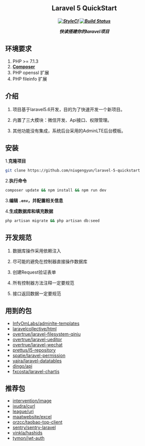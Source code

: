 <h2 align="center">Laravel 5 QuickStart<h5>
<p align="center">
<a href="https://styleci.io/repos/109128127"><img src="https://styleci.io/repos/109128127/shield?branch=master" alt="StyleCI"></a>
<a href="https://travis-ci.org/niugengyun/laravel-5-quickstart"><img src="https://travis-ci.org/niugengyun/laravel-5-quickstart.svg?branch=master" alt="Build Status"></a>
</p>

<p align="center">
    <b>快读搭建你的laravel项目</b>
</p>

## 环境要求

1. PHP >= 7.1.3
2. **[Composer](https://getcomposer.org/)**
3. PHP openssl 扩展
4. PHP fileinfo 扩展

## 介绍

1. 项目基于laravel5.6开发，目的为了快速开发一个新项目。

2. 内置了三大模块：微信开发、Api接口、权限管理。

3. 其他功能没有集成，系统后台采用的AdminLTE后台模板。


## 安装

1.**克隆项目**

```bash
git clone https://github.com/niugengyun/laravel-5-quickstart
```

2.**执行命令**

```bash
composer update && npm install && npm run dev
```

3.**编辑 `.env`，并配置相关信息**

4.**生成数据库和填充数据**

```bash
php artisan migrate && php artisan db:seed
```

## 开发规范

1. 数据库操作采用依赖注入

2. 尽可能的避免在控制器直接操作数据库

3. 创建Request验证表单

4. 所有控制器方法注释一定要规范

5. 接口返回数据一定要规范

## 用到的包

- [InfyOmLabs/adminlte-templates](https://github.com/InfyOmLabs/adminlte-templates)
- [laravelcollective/html](https://github.com/LaravelCollective/html)
- [overtrue/laravel-filesystem-qiniu](https://github.com/overtrue/laravel-filesystem-qiniu)
- [overtrue/laravel-ueditor](https://github.com/overtrue/laravel-ueditor)
- [overtrue/laravel-wechat](https://github.com/overtrue/laravel-wechat)
- [prettus/l5-repository](https://github.com/andersao/l5-repository)
- [spatie/laravel-permission](https://github.com/spatie/laravel-permission)
- [yajra/laravel-datatables](https://github.com/yajra/laravel-datatables)
- [dingo/api](https://github.com/dingo/api)
- [fxcosta/laravel-chartjs](https://github.com/fxcosta/laravel-chartjs)


## 推荐包

- [intervention/image](https://github.com/Intervention/image)
- [ixudra/curl](https://github.com/ixudra/curl)
- [league/uri](https://github.com/thephpleague/uri)
- [maatwebsite/excel](https://github.com/Maatwebsite/Laravel-Excel)
- [orzcc/taobao-top-client](https://github.com/orzcc/taobao-top-client)
- [sentry/sentry-laravel](https://github.com/getsentry/sentry-laravel)
- [vinkla/hashids](https://github.com/vinkla/laravel-hashids)
- [tymon/jwt-auth](https://github.com/tymondesigns/jwt-auth)

